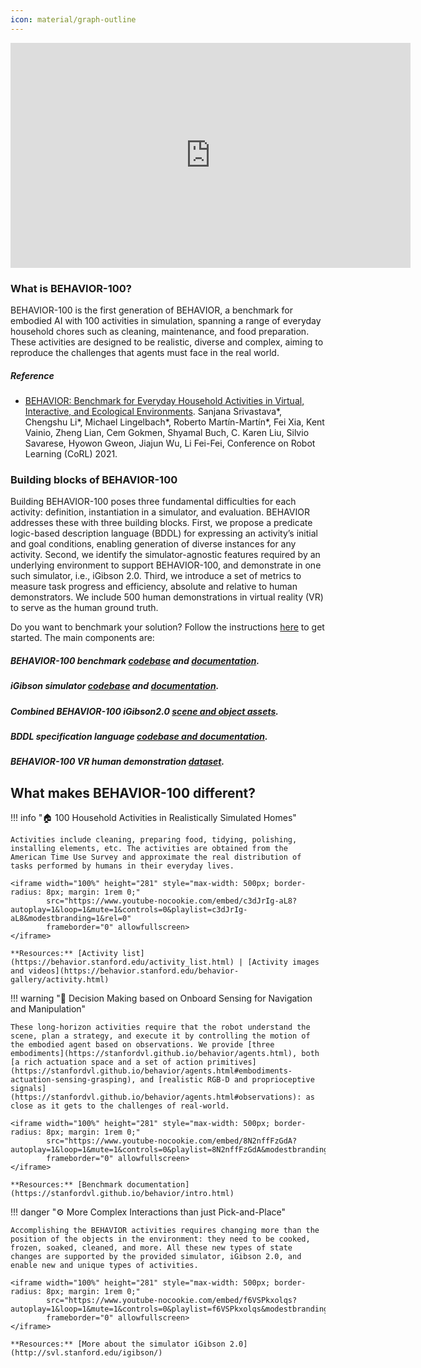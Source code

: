 ```yaml
---
icon: material/graph-outline
---
```


<iframe width="640" height="360" 
        src="https://www.youtube-nocookie.com/embed/vvSS3zCWtHI?autoplay=1&loop=1&mute=1&controls=1&playlist=vvSS3zCWtHI&modestbranding=1&rel=0"
        frameborder="0" allowfullscreen>
</iframe>


### What is BEHAVIOR-100?

BEHAVIOR-100 is the first generation of BEHAVIOR, a benchmark for embodied AI with 100 activities in simulation, spanning a range of everyday household chores such as cleaning, maintenance, and food preparation. These activities are designed to be realistic, diverse and complex, aiming to reproduce the challenges that agents must face in the real world. 

##### Reference
- [BEHAVIOR: Benchmark for Everyday Household Activities in Virtual, Interactive, and Ecological Environments](https://arxiv.org/abs/2108.03332). Sanjana Srivastava\*, Chengshu Li\*, Michael Lingelbach\*, Roberto Martín-Martín\*, Fei Xia, Kent Vainio, Zheng Lian, Cem Gokmen, Shyamal Buch, C. Karen Liu, Silvio Savarese, Hyowon Gweon, Jiajun Wu, Li Fei-Fei, Conference on Robot Learning (CoRL) 2021.

### Building blocks of BEHAVIOR-100
Building BEHAVIOR-100 poses three fundamental difficulties for each activity: definition, instantiation in a simulator, and evaluation. BEHAVIOR addresses these with three building blocks. First, we propose a predicate logic-based description language (BDDL) for expressing an activity’s initial and goal conditions, enabling generation of diverse instances for any activity. Second, we identify the simulator-agnostic features required by an underlying environment to support BEHAVIOR-100, and demonstrate in one such simulator, i.e., iGibson 2.0. Third, we introduce a set of metrics to measure task progress and efficiency, absolute and relative to human demonstrators. We include 500 human demonstrations in virtual reality (VR) to serve as the human ground truth. 

Do you want to benchmark your solution? Follow the instructions [here](https://stanfordvl.github.io/behavior/installation.html) to get started. The main components are:

##### BEHAVIOR-100 benchmark [codebase](https://github.com/StanfordVL/behavior) and [documentation](https://stanfordvl.github.io/behavior/intro.html).
##### iGibson simulator [codebase](https://github.com/StanfordVL/iGibson) and [documentation](http://svl.stanford.edu/igibson/docs/).
##### Combined BEHAVIOR-100 iGibson2.0 [scene and object assets](https://storage.googleapis.com/gibson_scenes/behavior_data_bundle.zip).
##### BDDL specification language [codebase and documentation](https://github.com/StanfordVL/bddl).
##### BEHAVIOR-100 VR human demonstration [dataset](https://behavior.stanford.edu/vr-demos).

<!-- You will download and install the required infrastructure: [a new version of iGibson](http://svl.stanford.edu/igibson/docs/installation.html), our simulation environment for interactive tasks extended now to new object states for BEHAVIOR, the BEHAVIOR Dataset of Objects and the iGibson2.0 Dataset of Scenes (combined in our [benchmarking bundle](https://storage.googleapis.com/gibson_scenes/behavior_data_bundle.zip)), with object and house models to use the benchmark, and our [starter code](https://github.com/StanfordVL/behavior/), with examplest to train againts in the tasks.  -->

## What makes BEHAVIOR-100 different?

!!! info "🏠 100 Household Activities in Realistically Simulated Homes"
    
    Activities include cleaning, preparing food, tidying, polishing, installing elements, etc. The activities are obtained from the American Time Use Survey and approximate the real distribution of tasks performed by humans in their everyday lives.
    
    <iframe width="100%" height="281" style="max-width: 500px; border-radius: 8px; margin: 1rem 0;"
            src="https://www.youtube-nocookie.com/embed/c3dJrIg-aL8?autoplay=1&loop=1&mute=1&controls=0&playlist=c3dJrIg-aL8&modestbranding=1&rel=0"
            frameborder="0" allowfullscreen>
    </iframe>
    
    **Resources:** [Activity list](https://behavior.stanford.edu/activity_list.html) | [Activity images and videos](https://behavior.stanford.edu/behavior-gallery/activity.html)

!!! warning "🤖 Decision Making based on Onboard Sensing for Navigation and Manipulation"
    
    These long-horizon activities require that the robot understand the scene, plan a strategy, and execute it by controlling the motion of the embodied agent based on observations. We provide [three embodiments](https://stanfordvl.github.io/behavior/agents.html), both [a rich actuation space and a set of action primitives](https://stanfordvl.github.io/behavior/agents.html#embodiments-actuation-sensing-grasping), and [realistic RGB-D and proprioceptive signals](https://stanfordvl.github.io/behavior/agents.html#observations): as close as it gets to the challenges of real-world.
    
    <iframe width="100%" height="281" style="max-width: 500px; border-radius: 8px; margin: 1rem 0;"
            src="https://www.youtube-nocookie.com/embed/8N2nffFzGdA?autoplay=1&loop=1&mute=1&controls=0&playlist=8N2nffFzGdA&modestbranding=1&rel=0"
            frameborder="0" allowfullscreen>
    </iframe>
    
    **Resources:** [Benchmark documentation](https://stanfordvl.github.io/behavior/intro.html)

!!! danger "⚙️ More Complex Interactions than just Pick-and-Place"
    
    Accomplishing the BEHAVIOR activities requires changing more than the position of the objects in the environment: they need to be cooked, frozen, soaked, cleaned, and more. All these new types of state changes are supported by the provided simulator, iGibson 2.0, and enable new and unique types of activities.
    
    <iframe width="100%" height="281" style="max-width: 500px; border-radius: 8px; margin: 1rem 0;"
            src="https://www.youtube-nocookie.com/embed/f6VSPkxolqs?autoplay=1&loop=1&mute=1&controls=0&playlist=f6VSPkxolqs&modestbranding=1&rel=0"
            frameborder="0" allowfullscreen>
    </iframe>
    
    **Resources:** [More about the simulator iGibson 2.0](http://svl.stanford.edu/igibson/)




